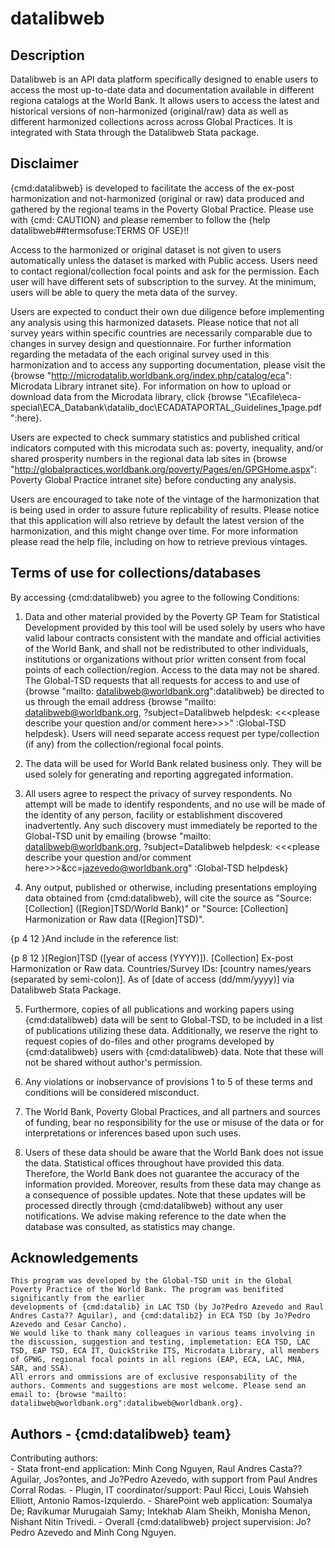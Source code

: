 # datalibweb

## Description 

Datalibweb is an API data platform specifically designed to enable users to access the most up-to-date data and documentation available in different regiona catalogs at the World Bank. It allows users to access the latest and historical versions of non-harmonized (original/raw) data as well as different harmonized collections across across Global Practices. It is integrated with Stata through the Datalibweb Stata package.

## Disclaimer

 {cmd:datalibweb} is developed to facilitate the access of the ex-post
harmonization and not-harmonized (original or raw) data produced and gathered by the regional teams in the Poverty Global Practice.
Please use with {cmd: CAUTION} and please remember to follow the
{help datalibweb##termsofuse:TERMS OF USE}!! 

Access to the harmonized or original dataset is not given to users automatically unless the dataset is marked with Public access. 
Users need to contact regional/collection focal points and ask for the permission. Each user will have different sets of subscription to the survey. 
At the minimum, users will be able to query the meta data of the survey. 

 Users are expected to conduct their own due diligence before implementing any analysis using this harmonized datasets. Please notice
that not all survey years within specific countries are necessarily comparable due to changes in survey design and questionnaire.
For further information regarding the metadata of the each original survey used in this harmonization and to access any supporting
documentation, please visit the {browse "http://microdatalib.worldbank.org/index.php/catalog/eca": Microdata Library intranet site}.
For information on how to upload or download data from the Microdata library, click {browse "\\Ecafile\eca-special\ECA_Databank\datalib\_doc\ECADATAPORTAL_Guidelines_1page.pdf":here}.

 Users are expected to check summary statistics and published critical indicators computed with this microdata such as: poverty, inequality, and/or 
shared prosperity numbers in the regional data lab sites in {browse "http://globalpractices.worldbank.org/poverty/Pages/en/GPGHome.aspx": Poverty Global Practice intranet site}
before conducting any analysis. 

 Users are encouraged to take note of the vintage of the harmonization that is being used in order to assure future 
replicability of results. Please notice that this application will also retrieve by default the latest version of the harmonization, 
and this might change over time. For more information please read the help file, including on how to retrieve previous 
vintages. 

## Terms of use for collections/databases

By accessing {cmd:datalibweb} you agree to the following Conditions:

1.	Data and other material provided by the Poverty GP Team for Statistical Development provided by this tool will be 
used solely by users who have valid labour contracts consistent with the mandate and official 
activities of the World Bank, and shall not be redistributed to other individuals, institutions or organizations without prior 
written consent from focal points of each collection/region. Access to the data may not be shared. The Global-TSD requests that all requests for access 
to and use of {browse "mailto: datalibweb@worldbank.org":datalibweb} be directed to us through the email address 
{browse "mailto: datalibweb@worldbank.org, ?subject=Datalibweb helpdesk: <<<please describe your question and/or comment here>>>" :Global-TSD helpdesk}. 
Users will need separate access request per type/collection (if any) from the collection/regional focal points. 

2.	The data will be used for World Bank related business only. They will be used solely for generating and reporting 
aggregated information. 

3.	All users agree to respect the privacy of survey respondents. No attempt will be made to identify respondents, and 
no use will be made of the identity of any person, facility or establishment discovered inadvertently. Any such discovery must 
immediately be reported to the Global-TSD unit by emailing {browse "mailto: datalibweb@worldbank.org, ?subject=Datalibweb helpdesk: <<<please describe your question and/or comment here>>>&cc=jazevedo@worldbank.org" :Global-TSD helpdesk}  

4.	Any output, published or otherwise, including presentations employing data obtained from {cmd:datalibweb}, will cite 
the source as "Source: [Collection] ([Region]TSD/World Bank)" or "Source: [Collection] Harmonization or Raw data ([Region]TSD)". 

{p 4 12 }And include in the reference list: 

{p 8 12 }[Region]TSD ([year of access (YYYY)]). [Collection] Ex-post Harmonization or Raw data. Countries/Survey IDs: [country names/years 
(separated by semi-colon)]. As of [date of access (dd/mm/yyyy)] via Datalibweb Stata Package.

5.	Furthermore, copies of all publications and working papers using {cmd:datalibweb} data will be sent to Global-TSD, to 
be included in a list of publications utilizing these data. Additionally, we reserve the right to request copies of 
do-files and other programs developed by {cmd:datalibweb} users with {cmd:datalibweb} data. Note that these will not be shared without 
author's permission. 

6.	Any violations or inobservance of provisions 1 to 5 of these terms and conditions will be considered 
misconduct. 

7.	The World Bank, Poverty Global Practices, and all partners and sources of funding, bear no responsibility for 
the use or misuse of the data or for interpretations or inferences based upon such uses. 

8.	Users of these data should be aware that the World Bank does not issue the data. Statistical offices 
throughout have provided this data. Therefore, the World Bank does not guarantee the accuracy of the information provided.
Moreover, results from these data may change as a consequence of possible 
updates. Note that these updates will be processed directly through {cmd:datalibweb} without any user notifications. 
We advise making reference to the date when the database was consulted, as statistics may change.


## Acknowledgements
    This program was developed by the Global-TSD unit in the Global Poverty Practice of the World Bank. The program was benifited significantly from the earlier 
	developments of {cmd:datalib} in LAC TSD (by Jo?Pedro Azevedo and Raul Andres Casta?? Aguilar), and {cmd:datalib2} in ECA TSD (by Jo?Pedro Azevedo and Cesar Cancho).	
	We would like to thank many colleagues in various teams involving in the discussion, suggestion and testing, implemetation: ECA TSD, LAC TSD, EAP TSD, ECA IT, QuickStrike ITS, Microdata Library, all members of GPWG, regional focal points in all regions (EAP, ECA, LAC, MNA, SAR, and SSA).  
	All errors and ommissions are of exclusive responsability of the authors. Comments and suggestions are most welcome. Please send an email to: {browse "mailto: datalibweb@worldbank.org":datalibweb@worldbank.org}. 
	
## Authors - {cmd:datalibweb} team}
Contributing authors:  
	- Stata front-end application: Minh Cong Nguyen, Raul Andres Casta?? Aguilar, Jos?ontes, and Jo?Pedro Azevedo, with support from Paul Andres Corral Rodas. 
	- Plugin, IT coordinator/support: Paul Ricci, Louis Wahsieh Elliott, Antonio Ramos-Izquierdo. 
	- SharePoint web application: Soumalya De; Ravikumar Murugaiah Samy; Intekhab Alam Sheikh, Monisha Menon, Nishant Nitin Trivedi. 
	- Overall {cmd:datalibweb} project supervision: Jo?Pedro Azevedo and Minh Cong Nguyen. 
